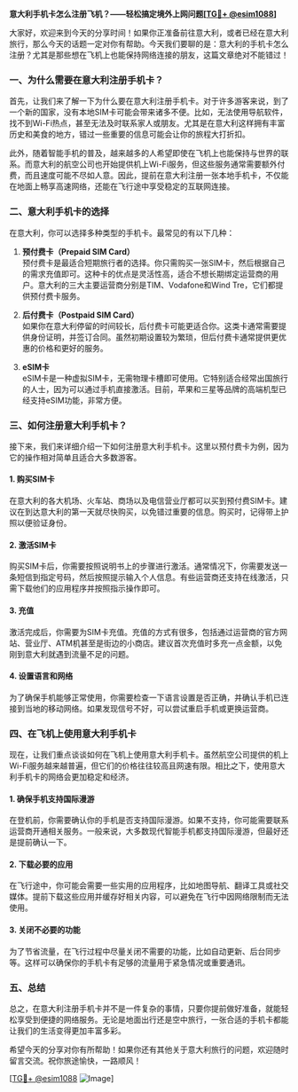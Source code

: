 **意大利手机卡怎么注册飞机？——轻松搞定境外上网问题[[TG💪+ @esim1088](https://t.me/s/esim1088)]**

大家好，欢迎来到今天的分享时间！如果你正准备前往意大利，或者已经在意大利旅行，那么今天的话题一定对你有帮助。今天我们要聊的是：意大利的手机卡怎么注册？尤其是那些想在飞机上也能保持网络连接的朋友，这篇文章绝对不能错过！

### 一、为什么需要在意大利注册手机卡？

首先，让我们来了解一下为什么要在意大利注册手机卡。对于许多游客来说，到了一个新的国家，没有本地SIM卡可能会带来诸多不便。比如，无法使用导航软件，找不到Wi-Fi热点，甚至无法及时联系家人或朋友。尤其是在意大利这样拥有丰富历史和美食的地方，错过一些重要的信息可能会让你的旅程大打折扣。

此外，随着智能手机的普及，越来越多的人希望即使在飞机上也能保持与世界的联系。而意大利的航空公司也开始提供机上Wi-Fi服务，但这些服务通常需要额外付费，而且速度可能不尽如人意。因此，提前在意大利注册一张本地手机卡，不仅能在地面上畅享高速网络，还能在飞行途中享受稳定的互联网连接。

### 二、意大利手机卡的选择

在意大利，你可以选择多种类型的手机卡。最常见的有以下几种：

1. **预付费卡（Prepaid SIM Card）**  
   预付费卡是最适合短期旅行者的选择。你只需购买一张SIM卡，然后根据自己的需求充值即可。这种卡的优点是灵活性高，适合不想长期绑定运营商的用户。意大利的三大主要运营商分别是TIM、Vodafone和Wind Tre，它们都提供预付费卡服务。

2. **后付费卡（Postpaid SIM Card）**  
   如果你在意大利停留的时间较长，后付费卡可能更适合你。这类卡通常需要提供身份证明，并签订合同。虽然初期设置较为繁琐，但后付费卡通常提供更优惠的价格和更好的服务。

3. **eSIM卡**  
   eSIM卡是一种虚拟SIM卡，无需物理卡槽即可使用。它特别适合经常出国旅行的人士，因为可以通过手机直接激活。目前，苹果和三星等品牌的高端机型已经支持eSIM功能，非常方便。

### 三、如何注册意大利手机卡？

接下来，我们来详细介绍一下如何注册意大利手机卡。这里以预付费卡为例，因为它的操作相对简单且适合大多数游客。

#### 1. 购买SIM卡
在意大利的各大机场、火车站、商场以及电信营业厅都可以买到预付费SIM卡。建议在到达意大利的第一天就尽快购买，以免错过重要的信息。购买时，记得带上护照以便验证身份。

#### 2. 激活SIM卡
购买SIM卡后，你需要按照说明书上的步骤进行激活。通常情况下，你需要发送一条短信到指定号码，然后按照提示输入个人信息。有些运营商还支持在线激活，只需下载他们的应用程序并按照指示操作即可。

#### 3. 充值
激活完成后，你需要为SIM卡充值。充值的方式有很多，包括通过运营商的官方网站、营业厅、ATM机甚至是街边的小商店。建议首次充值时多充一点金额，以免刚到意大利就遇到流量不足的问题。

#### 4. 设置语言和网络
为了确保手机能够正常使用，你需要检查一下语言设置是否正确，并确认手机已连接到当地的移动网络。如果发现信号不好，可以尝试重启手机或更换运营商。

### 四、在飞机上使用意大利手机卡

现在，让我们重点谈谈如何在飞机上使用意大利手机卡。虽然航空公司提供的机上Wi-Fi服务越来越普遍，但它们的价格往往较高且网速有限。相比之下，使用意大利手机卡的网络会更加稳定和经济。

#### 1. 确保手机支持国际漫游
在登机前，你需要确认你的手机是否支持国际漫游。如果不支持，你可能需要联系运营商开通相关服务。一般来说，大多数现代智能手机都支持国际漫游，但最好还是提前确认一下。

#### 2. 下载必要的应用
在飞行途中，你可能会需要一些实用的应用程序，比如地图导航、翻译工具或社交媒体。提前下载这些应用并缓存好相关内容，可以避免在飞行中因网络限制而无法使用。

#### 3. 关闭不必要的功能
为了节省流量，在飞行过程中尽量关闭不需要的功能，比如自动更新、后台同步等。这样可以确保你的手机卡有足够的流量用于紧急情况或重要通讯。

### 五、总结

总之，在意大利注册手机卡并不是一件复杂的事情，只要你提前做好准备，就能轻松享受到便捷的网络服务。无论是地面出行还是空中旅行，一张合适的手机卡都能让我们的生活变得更加丰富多彩。

希望今天的分享对你有所帮助！如果你还有其他关于意大利旅行的问题，欢迎随时留言交流。祝你旅途愉快，一路顺风！

[[TG💪+ @esim1088](https://t.me/s/esim1088) ![Image](https://i.postimg.cc/4NQfJmqS/Snipaste-2025-05-13-00-14-12.png)]